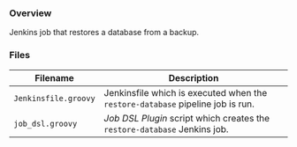 ### Overview

Jenkins job that restores a database from a backup.

### Files

| Filename                  | Description                                                                              |
|---------------------------|------------------------------------------------------------------------------------------|
| `Jenkinsfile.groovy`      | Jenkinsfile which is executed when the `restore-database` pipeline job is run.           |
| `job_dsl.groovy`          | *Job DSL Plugin* script which creates the `restore-database` Jenkins job.                |